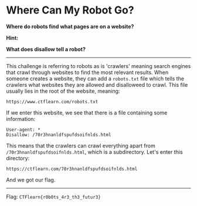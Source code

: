 # Where Can My Robot Go?

**Where do robots find what pages are on a website?**

**Hint:**

**What does disallow tell a robot?**

---

This challenge is referring to robots as is 'crawlers' meaning search engines that crawl through websites to find the most relevant results. When someone creates a website, they can add a `robots.txt` file which tells the crawlers what websites they are allowed and disalloweed to crawl. This file usually lies in the root of the website, meaning:

```
https://www.ctflearn.com/robots.txt
```

If we enter this website, we see that there is a file containing some information:

```
User-agent: *
Disallow: /70r3hnanldfspufdsoifnlds.html 
```

This means that the crawlers can crawl everything apart from `/70r3hnanldfspufdsoifnlds.html`, which is a subdirectory. Let's enter this directory:

```
https://ctflearn.com/70r3hnanldfspufdsoifnlds.html
```

And we got our flag.

---

Flag: `CTFlearn{r0b0ts_4r3_th3_futur3}`
